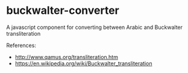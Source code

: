 # buckwalter-converter
A javascript component for converting between Arabic and Buckwalter transliteration

References:
  * http://www.qamus.org/transliteration.htm
  * https://en.wikipedia.org/wiki/Buckwalter_transliteration
